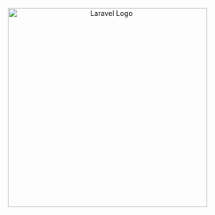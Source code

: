 <p align="center"><a href="https://laravel.com" target="_blank"><img src="assets\images\logo.png" width="400" alt="Laravel Logo"></a></p>

